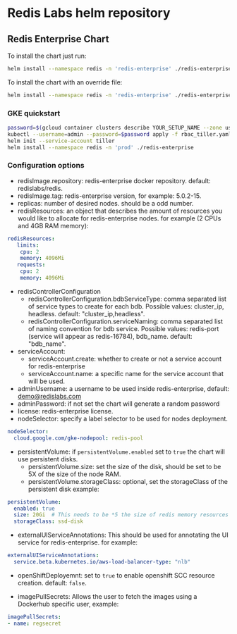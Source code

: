 # Redis Labs helm repository

## Redis Enterprise Chart

 To install the chart just run: 
 ```bash
helm install --namespace redis -n 'redis-enterprise' ./redis-enterprise
```
To install the chart with an override file:
 ```bash
helm install --namespace redis -n 'redis-enterprise' ./redis-enterprise -f ./redis-enterprise/values.yaml -f ./override-values.yaml
```

### GKE quickstart

```bash
password=$(gcloud container clusters describe YOUR_SETUP_NAME --zone us-central1-a | grep password | cut -d":" -f 2 | tr -d " ")
kubectl --username=admin --password=$password apply -f rbac_tiller.yaml
helm init --service-account tiller
helm install --namespace redis -n 'prod' ./redis-enterprise
```

### Configuration options

* redisImage.repository: redis-enterprise docker repository. default: redislabs/redis.
* redisImage.tag: redis-enterprise version, for example: 5.0.2-15.
* replicas: number of desired nodes. should be a odd number.
* redisResources: an object that describes the amount of resources you would like to allocate for redis-enterprise nodes. for example (2 CPUs and 4GB RAM memory):
```yaml
redisResources:
   limits:
    cpu: 2
    memory: 4096Mi
   requests:
    cpu: 2
    memory: 4096Mi
```
* redisControllerConfiguration
  * redisControllerConfiguration.bdbServiceType: comma separated list of service types to create for each bdb. 
    Possible values: cluster_ip, headless. default: "cluster_ip,headless".  
  * redisControllerConfiguration.serviceNaming: comma separated list of naming convention for bdb service.
    Possible values: redis-port (service will appear as redis-16784), bdb_name. default: "bdb_name".
* serviceAccount:
  * serviceAccount.create: whether to create or not a service account for redis-enterprise
  * serviceAccount.name: a specific name for the service account that will be used.
* adminUsername: a username to be used inside redis-enterprise, default: demo@redislabs.com
* adminPassword: if not set the chart will generate a random password
* license: redis-enterprise license.
* nodeSelector: specify a label selector to be used for nodes deployment.
```yaml
nodeSelector:
  cloud.google.com/gke-nodepool: redis-pool
```
* persistentVolume: if `persistentVolume.enabled` set to `true` the chart will use persistent disks.
  * persistentVolume.size: set the size of the disk, should be set to be 5X of the size of the node RAM.
  * persistentVolume.storageClass: optional, set the storageClass of the persistent disk
example:
```yaml
persistentVolume:
  enabled: true
  size: 20Gi  # This needs to be *5 the size of redis memory resources
  storageClass: ssd-disk
```

* externalUIServiceAnnotations: This should be used for annotating the UI service for redis-enterprise. for example:
```yaml
externalUIServiceAnnotations:
  service.beta.kubernetes.io/aws-load-balancer-type: "nlb"
```

* openShiftDeployemnt: set to `true` to enable openshift SCC resource creation. default: `false`.

* imagePullSecrets: Allows the user to fetch the images using a Dockerhub specific user, example:
```yaml
imagePullSecrets:
- name: regsecret
```
